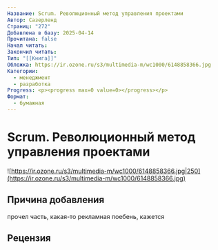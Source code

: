 ```yaml
---
Название: Scrum. Революционный метод управления проектами
Автор: Сазерленд
Страниц: "272"
Добавлена в базу: 2025-04-14
Прочитана: false
Начал читать: 
Закончил читать: 
Тип: "[[Книга]]"
Обложка: https://ir.ozone.ru/s3/multimedia-m/wc1000/6148858366.jpg
Категории:
  - менеджмент
  - разработка
Progress: <p><progress max=0 value=0></progress></p>
Формат:
  - бумажная
---
```

# Scrum. Революционный метод управления проектами

![https://ir.ozone.ru/s3/multimedia-m/wc1000/6148858366.jpg|250](https://ir.ozone.ru/s3/multimedia-m/wc1000/6148858366.jpg)

## Причина добавления

прочел часть, какая-то рекламная поебень, кажется
## Рецензия